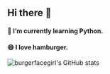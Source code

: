 ## Hi there 👋

#### 🌱 I’m currently learning Python.
#### 😄 I love hamburger.

![burgerfacegirl's GitHub stats](https://github-readme-stats.vercel.app/api?burgerfacegirl=burgerfacegirl&show_icons=true&theme=radical)

<!--
**burgerfacegirl/burgerfacegirl** is a ✨ _special_ ✨ repository because its `README.md` (this file) appears on your GitHub profile.

Here are some ideas to get you started:

- 🔭 I’m currently working on ...
- 🌱 I’m currently learning ...
- 👯 I’m looking to collaborate on ...
- 🤔 I’m looking for help with ...
- 💬 Ask me about ...
- 📫 How to reach me: ...
- 😄 Pronouns: ...
- ⚡ Fun fact: ...
-->
